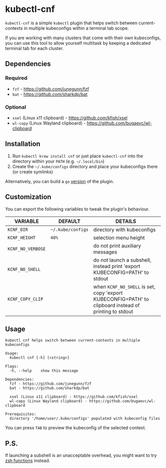 # kubectl-cnf

`kubectl-cnf` is a simple `kubectl` plugin that helps switch between current-contexts in multiple kubeconfigs within a terminal tab scope.

If you are working with many clusters that come with their own kubeconfigs, you can use this tool to allow yourself multitask by keeping a dedicated terminal tab for each cluster.

## Dependencies

### Required

* `fzf` - https://github.com/junegunn/fzf
* `bat` - https://github.com/sharkdp/bat

### Optional

* `xsel` (Linux x11 clipboard) - https://github.com/kfish/xsel
* `wl-copy` (Linux Wayland clipboard) - https://github.com/bugaevc/wl-clipboard

## Installation

1. Run `kubectl krew install cnf` or just place `kubectl-cnf` into the directory within your `PATH` (e.g. `~/.local/bin`)
2. Create the `~/.kube/configs` directory and place your kubeconfigs there (or create symlinks)

Alternatively, you can build a `go` [version](https://github.com/hedgieinsocks/kubectl-cnf/tree/main/go) of the plugin.

## Customization

You can export the following variables to tweak the plugin's behaviour.

| VARIABLE          | DEFAULT           | DETAILS                                                                                               |
|-------------------|-------------------|-------------------------------------------------------------------------------------------------------|
| `KCNF_DIR`        | `~/.kube/configs` | directory with kubeconfigs                                                                            |
| `KCNF_HEIGHT`     | `40%`             | selection menu height                                                                                 |
| `KCNF_NO_VERBOSE` |                   | do not print auxiliary messages                                                                       |
| `KCNF_NO_SHELL`   |                   | do not launch a subshell, instead print 'export KUBECONFIG=PATH' to stdout                            |
| `KCNF_COPY_CLIP`  |                   | when `KCNF_NO_SHELL` is set, copy 'export KUBECONFIG=PATH' to clipboard instead of printing to stdout |

## Usage

```
kubectl cnf helps switch between current-contexts in multiple kubeconfigs

Usage:
  kubectl cnf [-h] [<string>]

Flags:
  -h, --help    show this message

Dependencies:
  fzf - https://github.com/junegunn/fzf
  bat - https://github.com/sharkdp/bat

  xsel (Linux x11 clipboard) - https://github.com/kfish/xsel
  wl-copy (Linux Wayland clipboard) - https://github.com/bugaevc/wl-clipboard

Prerequisites:
  directory '/home/user/.kube/configs' populated with kubeconfig files
```

You can press `TAB` to preview the kubeconfig of the selected context.

## P.S.

If launching a subshell is an unacceptable overhead, you might want to try [zsh functions](https://github.com/hedgieinsocks/kubectl-cnf/blob/main/zsh.sh) instead.
